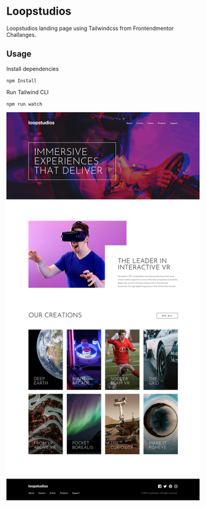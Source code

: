 # Loopstudios
 
 Loopstudios landing page using Tailwindcss from Frontendmentor Challanges.

## Usage

Install dependencies

```
npm Install
```

Run Tailwind CLI

```
npm run watch
```

![Alt text](images/desktop-design.jpg)
